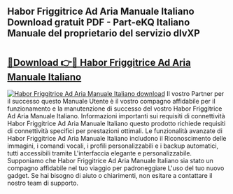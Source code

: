 ## Habor Friggitrice Ad Aria Manuale Italiano Download gratuit PDF - Part-eKQ Italiano Manuale del proprietario del servizio dlvXP

# <h2><a href="http://dfbezl.blite.top/?on=Habor+Friggitrice+Ad+Aria+Manuale+Italiano">🔗Download 👉🔴 Habor Friggitrice Ad Aria Manuale Italiano</a></h2>

[![Habor Friggitrice Ad Aria Manuale Italiano download](https://i.imgur.com/lujVjoI.png)](http://dfbezl.blite.top/?on=Habor+Friggitrice+Ad+Aria+Manuale+Italiano)
Il vostro Partner per il successo questo Manuale Utente è il vostro compagno affidabile per il funzionamento e la manutenzione di successo del vostro Habor Friggitrice Ad Aria Manuale Italiano. Informazioni importanti sui requisiti di connettività Habor Friggitrice Ad Aria Manuale Italiano questo prodotto richiede requisiti di connettività specifici per prestazioni ottimali. Le funzionalità avanzate di Habor Friggitrice Ad Aria Manuale Italiano includono il Riconoscimento delle immagini, i comandi vocali, i profili personalizzabili e i backup automatici, tutti accessibili tramite L'interfaccia elegante e personalizzabile. Supponiamo che Habor Friggitrice Ad Aria Manuale Italiano sia stato un compagno affidabile nel tuo viaggio per padroneggiare L'uso del tuo nuovo gadget. Se hai bisogno di aiuto o chiarimenti, non esitare a contattare il nostro team di supporto.
